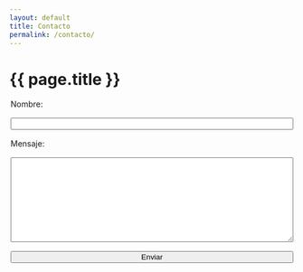 ```yaml
---
layout: default
title: Contacto
permalink: /contacto/
---
```


<h1>{{ page.title }}</h1>

<form action="https://formspree.io/f/mqapnkbo" method="POST">
  <label for="nombre" class="form-label">Nombre:</label>
  <input type="text" id="nombre" name="nombre" required maxlength="50" class="form-input">

  <label for="mensaje" class="form-label">Mensaje:</label>
  <textarea id="mensaje" name="mensaje" required maxlength="500" class="form-input"></textarea>

  <button type="submit" class="btn-enviar">Enviar</button>
</form>

<style>
  form {
    max-width: 500px;
    margin: 0 auto;
  }
  label, input, textarea, button {
    display: block;
    width: 100%;
    margin-bottom: 1rem;
  }
  textarea {
    height: 150px;
  }
</style>